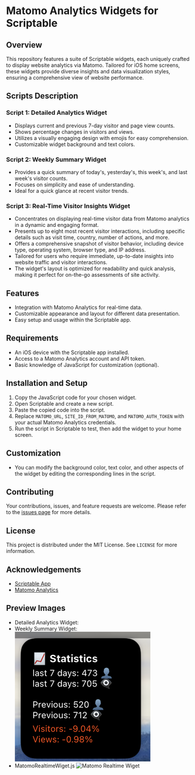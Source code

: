 # Matomo Analytics Widgets for Scriptable

## Overview
This repository features a suite of Scriptable widgets, each uniquely crafted to display website analytics via Matomo. Tailored for iOS home screens, these widgets provide diverse insights and data visualization styles, ensuring a comprehensive view of website performance.

## Scripts Description

### Script 1: Detailed Analytics Widget
- Displays current and previous 7-day visitor and page view counts.
- Shows percentage changes in visitors and views.
- Utilizes a visually engaging design with emojis for easy comprehension.
- Customizable widget background and text colors.

### Script 2: Weekly Summary Widget
- Provides a quick summary of today's, yesterday's, this week's, and last week's visitor counts.
- Focuses on simplicity and ease of understanding.
- Ideal for a quick glance at recent visitor trends.

### Script 3: Real-Time Visitor Insights Widget
- Concentrates on displaying real-time visitor data from Matomo analytics in a dynamic and engaging format.
- Presents up to eight most recent visitor interactions, including specific details such as visit time, country, number of actions, and more.
- Offers a comprehensive snapshot of visitor behavior, including device type, operating system, browser type, and IP address.
- Tailored for users who require immediate, up-to-date insights into website traffic and visitor interactions.
- The widget's layout is optimized for readability and quick analysis, making it perfect for on-the-go assessments of site activity.

## Features
- Integration with Matomo Analytics for real-time data.
- Customizable appearance and layout for different data presentation.
- Easy setup and usage within the Scriptable app.

## Requirements
- An iOS device with the Scriptable app installed.
- Access to a Matomo Analytics account and API token.
- Basic knowledge of JavaScript for customization (optional).

## Installation and Setup
1. Copy the JavaScript code for your chosen widget.
2. Open Scriptable and create a new script.
3. Paste the copied code into the script.
4. Replace `MATOMO_URL`, `SITE_ID_FROM_MATOMO`, and `MATOMO_AUTH_TOKEN` with your actual Matomo Analytics credentials.
5. Run the script in Scriptable to test, then add the widget to your home screen.

## Customization
- You can modify the background color, text color, and other aspects of the widget by editing the corresponding lines in the script.

## Contributing
Your contributions, issues, and feature requests are welcome. Please refer to the [issues page](#) for more details.

## License
This project is distributed under the MIT License. See `LICENSE` for more information.

## Acknowledgements
- [Scriptable App](https://scriptable.app/)
- [Matomo Analytics](https://matomo.org/)

## Preview Images
- Detailed Analytics Widget: 
- Weekly Summary Widget: ![Detailed Analytics Widget](/img/img1.png)
- MatomoRealtimeWiget.js ![Matomo Realtime Wiget](/img/img3.png)
